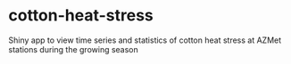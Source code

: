 # cotton-heat-stress
Shiny app to view time series and statistics of cotton heat stress at AZMet stations during the growing season
